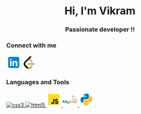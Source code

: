 <h1 align="center">Hi, I'm Vikram</h1>
<h3 align="center">Passionate developer !!</h3>

<h3 align="left">Connect with me</h3>
<p align="left">
<a href="https://www.linkedin.com/in/vikram-sungadi-30639124a" target="blank"><img align="center" src="./images/svg-linkedin.svg" alt="https://www.linkedin.com/in/vikram-sungadi-30639124a" height="40" width="40" /></a>               
<a href="https://www.leetcode.com/https://leetcode.com/sungadivikram1/" target="blank"><img align="center" src="./images/leetcode.png" alt="https://leetcode.com/sungadivikram1/" height="35" width="35" /></a>
</p>

<h3 align="left">Languages and Tools</h3>
<p align="left">
<a href="" target="_blank" rel="noreferrer"> <img src="[./images/svgcss3.svg]" alt="css3" width="40" height="40"/> </a> 
<a href="https://www.w3.org/html/" target="_blank" rel="noreferrer"> <img src="[./images/svg-html-5.svg](https://github.com/Vikramsungadi/Vikramsungadi/blob/main/images/svg-html-5.svg)" alt="html5" width="40" height="40"/> </a> <a href="https://developer.mozilla.org/en-US/docs/Web/JavaScript" target="_blank" rel="noreferrer"> <img src="./images/js.png" alt="javascript" width="40" height="40"/> </a> <a href="https://www.mysql.com/" target="_blank" rel="noreferrer"> <img src="./images/svg%20mysql.svg" alt="mysql" width="40" height="40"/> </a> <a href="https://www.python.org" target="_blank" rel="noreferrer"> <img src="./images/svg-python.svg" alt="python" width="40" height="40"/> </a> </p>

<!---
Vikramsungadi/Vikramsungadi is a ✨ special ✨ repository because its `README.md` (this file) appears on your GitHub profile.
You can click the Preview link to take a look at your changes.
--->
